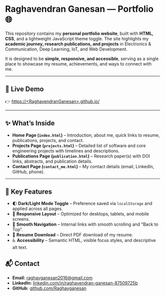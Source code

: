 <h1>Raghavendran Ganesan — Portfolio 🌐</h1>

<p>
  This repository contains my <strong>personal portfolio website</strong>, built with
  <strong>HTML, CSS</strong>, and a lightweight JavaScript theme toggle.
  The site highlights my <strong>academic journey, research publications, and projects</strong> in
  Electronics &amp; Communication, Deep Learning, IoT, and Web Development.
</p>

<p>
  It is designed to be <strong>simple, responsive, and accessible</strong>, serving as a single place to showcase my resume,
  achievements, and ways to connect with me.
</p>

<hr />

<h2>🔗 Live Demo</h2>
<p>
  👉 <a href="https://tinyurl.com/Raghavendranganesan" target="_blank" rel="noopener noreferrer">
    https://&lt;RaghavendranGanesan&gt;.github.io/
  </a>
</p>

<hr />

<h2>✨ What’s Inside</h2>
<ul>
  <li><strong>Home Page (<code>index.html</code>)</strong> – Introduction, about me, quick links to resume, publications, projects, and contact.</li>
  <li><strong>Projects Page (<code>projects.html</code>)</strong> – Detailed list of software and core engineering projects with timelines and descriptions.</li>
  <li><strong>Publications Page (<code>publication.html</code>)</strong> – Research paper(s) with DOI links, abstracts, and publication details.</li>
  <li><strong>Contact Page (<code>contact_me.html</code>)</strong> – My contact details (email, LinkedIn, GitHub, phone).</li>
</ul>

<hr />

<h2>🌟 Key Features</h2>
<ul>
  <li>🌓 <strong>Dark/Light Mode Toggle</strong> – Preference saved via <code>localStorage</code> and applied across all pages.</li>
  <li>📱 <strong>Responsive Layout</strong> – Optimized for desktops, tablets, and mobile screens.</li>
  <li>🧭 <strong>Smooth Navigation</strong> – Internal links with smooth scrolling and “Back to Top”.</li>
  <li>📄 <strong>Resume Download</strong> – Direct PDF download of my resume.</li>
  <li>♿ <strong>Accessibility</strong> – Semantic HTML, visible focus styles, and descriptive alt text.</li>
</ul>


<h2>📬 Contact</h2>
<ul>
  <li><strong>Email:</strong> <a href="mailto:raghavganesan2016@gmail.com">raghavganesan2016@gmail.com</a></li>
  <li><strong>LinkedIn:</strong> <a href="https://www.linkedin.com/in/raghavendran-ganesan-87509725b" target="_blank" rel="noopener noreferrer">linkedin.com/in/raghavendran-ganesan-87509725b</a></li>
  <li><strong>GitHub:</strong> <a href="https://github.com/Raghavganesan" target="_blank" rel="noopener noreferrer">github.com/Raghavganesan</a></li>
</ul>
